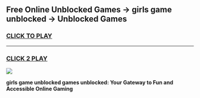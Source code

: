 
## Free Online Unblocked Games → girls game unblocked → Unblocked Games
<h3>
<a href="https://premium.freeplayer.one?title=girls_game_unblocked&ref=21F">CLICK TO PLAY</a></h3>
<hr>

<h3>
<a href="https://premium.freeplayer.one?title=girls_game_unblocked&ref=21F">CLICK 2 PLAY</a>
  
</h3>

<a href="https://premium.freeplayer.one?title=girls_game_unblocked&ref=21F/"><img src="https://clearcache.store/games.png"></a>


**girls game unblocked games unblocked: Your Gateway to Fun and Accessible Online Gaming**
